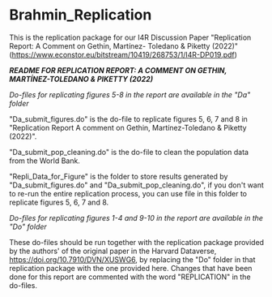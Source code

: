 # Brahmin_Replication
This is the replication package for our I4R Discussion Paper "Replication Report: A Comment on Gethin, Martínez- Toledano & Piketty (2022)"(https://www.econstor.eu/bitstream/10419/268753/1/I4R-DP019.pdf)

***README FOR REPLICATION REPORT: A COMMENT ON GETHIN, MARTÍNEZ-TOLEDANO & PIKETTY (2022)***

*Do-files for replicating figures 5-8 in the report are available in the "Da" folder*

"Da_submit_figures.do" is the do-file to replicate figures 5, 6, 7 and 8 in "Replication Report A comment on Gethin, Martínez-Toledano & Piketty (2022)".

"Da_submit_pop_cleaning.do" is the do-file to clean the population data from the World Bank.

"Repli_Data_for_Figure" is the folder to store results generated by "Da_submit_figures.do" and "Da_submit_pop_cleaning.do", if you don't want to re-run the entire replication process, you can use file in this folder to replicate figures 5, 6, 7 and 8.



*Do-files for replicating figures 1-4 and 9-10 in the report are available in the "Do" folder*

These do-files should be run together with the replication package provided by the authors' of the original paper in the Harvard Dataverse, https://doi.org/10.7910/DVN/XUSWG6, by replacing the "Do" folder in that replication package with the one provided here. Changes that have been done for this report are commented with the word "REPLICATION" in the do-files.

